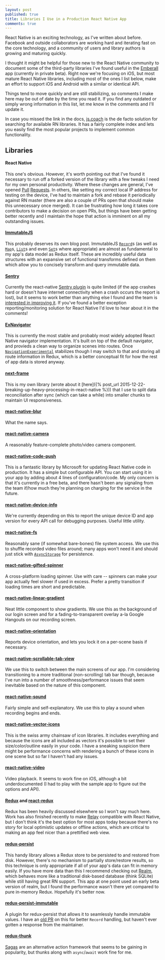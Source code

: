 ```yaml
---
layout: post
published: true
title: Libraries I Use in a Production React Native App
comments: true
---
```


React Native is an exciting technology, as I've written about before. Facebook and outside collaborators are working hard and iterating fast on the core technology, and a community of users and library authors is growing and maturing quickly.

I thought it might be helpful for those new to the React Native community to document some of the third-party libraries I've found useful in the [Emberall](https://emberall.com) app (currently in private beta). Right now we're focusing on iOS, but most mature React Native libraries, including most of the ones I list below, make an effort to support iOS and Android with a similar or identical API.

Things tend to move quickly and are still stabilizing, so comments I make here may be out of date by the time you read it. If you find any outdated or simply wrong information in this list, let me know in the comments and I'll update it.

In case you missed the link in the docs, [js.coach](https://js.coach/react-native) is the de facto solution for searching for available RN libraries. It has a fairly complete index and lets you easily find the most popular projects to implement common functionality.

## Libraries

#### React Native

This one's obvious. However, it's worth pointing out that I've found it necessary to run off a forked version of the library with a few tweaks I need for my own personal productivity. Where these changes are general, I've opened [Pull](https://github.com/facebook/react-native/pull/5624) [Requests](https://github.com/facebook/react-native/pull/5556). In others, like setting my correct local IP address for testing on the device, I've had to maintain a fork and rebase it periodically against RN master (there are also a couple of PRs open that should make this unnecessary once merged). It can be frustrating how long it takes core contributors to make a decision on open PRs, but things have been getting better recently and I maintain the hope that action is imminent on all my outstanding issues.

#### [ImmutableJS](http://facebook.github.io/immutable-js/docs/#/)

This probably deserves its own blog post. ImmutableJS [`Record`](http://facebook.github.io/immutable-js/docs/#/Record)s (as well as [`Map`](http://facebook.github.io/immutable-js/docs/#/Map)s, [`List`](http://facebook.github.io/immutable-js/docs/#/List)s and even [`Set`](http://facebook.github.io/immutable-js/docs/#/Set)s where appropriate) are almost as fundamental to my app's data model as Redux itself. These are incredibly useful data structures with an expansive set of functional transforms defined on them which allow you to concisely transform and query immutable data.

#### [Sentry](https://getsentry.com/welcome/)

Currently the react-native [Sentry plugin](https://github.com/getsentry/raven-js/blob/master/docs/integrations/react-native.rst) is quite limited (if the app crashes hard or doesn't have internet connectivity when a crash occurs the report is lost), but it seems to work better than anything else I found and the team is [interested in improving it](https://github.com/getsentry/raven-js/issues/489#issuecomment-188419708). If you've found a better exception reporting/monitoring solution for React Native I'd love to hear about it in the comments!

#### [ExNavigator](https://github.com/exponentjs/ex-navigator)

This is currently the most stable and probably most widely adopted React Native navigator implementation. It's built on top of the default navigator, and provieds a clean way to organize scenes into routes. Once [`NavigationExperimental`](https://github.com/facebook/react-native/tree/master/Libraries/NavigationExperimental) stabilizes though I may switch to that and storing all route information in Redux, which is a better conceptual fit for how the rest of app data is stored anyway.

#### [next-frame](https://github.com/corbt/next-frame)

This is my own library (wrote about it [here]({% post_url 2015-12-22-breaking-up-heavy-processing-in-react-native %})) that I use to split data reconciliation after sync (which can take a while) into smaller chunks to maintain UI responsiveness.

#### [react-native-blur](https://github.com/react-native-fellowship/react-native-blur)

What the name says.

#### [react-native-camera](https://github.com/lwansbrough/react-native-camera)

A reasonably feature-complete photo/video camera component.

#### [react-native-code-push](https://github.com/Microsoft/react-native-code-push)

This is a fantastic library by Microsoft for updating React Native code in production. It has a simple but configurable API. You can start using it in your app by adding about 4 lines of configuration/code. My only concern is that it's currently in a free beta, and there hasn't been any signaling from the team if/how much they're planning on charging for the service in the future.

#### [react-native-device-info](https://github.com/rebeccahughes/react-native-device-info)

We're currently depending on this to report the unique device ID and app version for every API call for debugging purposes. Useful little utility.

#### [react-native-fs](https://github.com/johanneslumpe/react-native-fs)

Reasonably sane (if somewhat bare-bones) file system access. We use this to shuffle recorded video files around; many apps won't need it and should just stick with [`AsyncStorage`](https://facebook.github.io/react-native/docs/asyncstorage.html) for persistence.

#### [react-native-gifted-spinner](https://github.com/FaridSafi/react-native-gifted-spinner)

A cross-platform loading spinner. Use with care -- spinners can make your app actually feel slower if used in excess. Prefer a pretty transition if loading times are short and predictable.

#### [react-native-linear-gradient](https://github.com/brentvatne/react-native-linear-gradient)

Neat little component to show gradients. We use this as the background of our login screen and for a fading-to-transparent overlay a-la Google Hangouts on our recording screen.

#### [react-native-orientation](https://github.com/yamill/react-native-orientation)

Reports device orientation, and lets you lock it on a per-scene basis if necessary.

#### [react-native-scrollable-tab-view](https://github.com/brentvatne/react-native-scrollable-tab-view)

We use this to switch between the main screens of our app. I'm considering transitioning to a more traditional (non-scrolling) tab bar though, because I've run into a number of smoothness/performance issues that seem inevitable based on the nature of this component.

#### [react-native-sound](https://github.com/zmxv/react-native-sound)

Fairly simple and self-explanatory. We use this to play a sound when recording begins and ends.

#### [react-native-vector-icons](https://github.com/oblador/react-native-vector-icons)

This is the swiss army chainsaw of icon libraries. It includes everything and because the icons are all included as vectors it's possible to set their size/color/outline easily in your code. I have a sneaking suspicion there might be performance concerns with rendering a bunch of these icons in one scene but so far I haven't had any issues.

#### [react-native-video](https://github.com/brentvatne/react-native-video)

Video playback. It seems to work fine on iOS, although a bit underdocumented (I had to play with the sample app to figure out the options and API).

#### [Redux](http://redux.js.org/index.html) and [react-redux](https://github.com/reactjs/react-redux)

Redux has been heavily discussed elsewhere so I won't say much here. Work has also finished recently to make [Relay](https://facebook.github.io/relay/) compatible with React Native, but I don't think it's the best option for most apps today because there's no story for local optimistic updates or offline actions, which are critical to making an app feel nicer than a prettified web view.

#### [redux-persist](https://github.com/rt2zz/redux-persist)

This handy library allows a Redux store to be persisted to and restored from disk. However, there's no mechanism to partially store/restore results, so this technique is only appropriate if all of your app's data can fit in memory easily. If you have more data than this I recommend checking out [Realm](https://realm.io/docs/react-native/latest/api/), which behaves more like a traditional disk-based database (think SQLite) while still having great RN support. This app at one point used an early beta version of realm, but I found the performance wasn't there yet compared to pure in-memory Redux. Hopefully it's better now.

#### [redux-persist-immutable](https://github.com/rt2zz/redux-persist-immutable)

A plugin for redux-persist that allows it to seamlessly handle immutable values. I have an [old PR](https://github.com/rt2zz/redux-persist-immutable/pull/2) on this for better `Record` handling, but haven't ever gotten a response from the maintainer.

#### [redux-thunk](https://github.com/gaearon/redux-thunk)

[Sagas](https://github.com/yelouafi/redux-saga) are an alternative action framework that seems to be gaining in popularity, but thunks along with `async`/`await` work fine for me.

